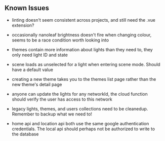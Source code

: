 ## Known Issues

- linting doesn't seem consistent across projects, and still need the .vue extension?

- occasionally nanoleaf brightness doesn't fire when changing colour, seems to be a race condition worth looking into

- themes contain more information about lights than they need to, they only need light ID and state

- scene loads as unselected for a light when entering scene mode. Should have a default value

- creating a new theme takes you to the themes list page rather than the new theme's detail page

- anyone can update the lights for any networkId, the cloud function should verify the user has access to this network

- legacy lights, themes, and users collections need to be cleanedup. Remember to backup what we need to!

- home api and location api both use the same google authentication credentials. The local api should perhaps not be authorized to write to the database